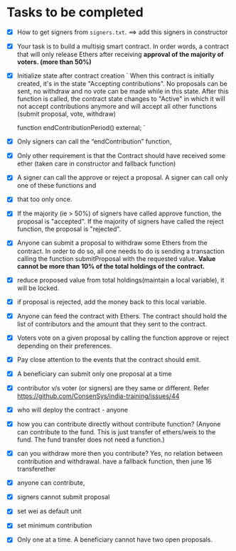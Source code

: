 # Tasks to be completed
- [x] How to get signers from `signers.txt`.
==> add this signers in constructor
- [x] Your task is to build a multisig smart contract. In order words, a contract that will only release Ethers after receiving **approval of the majority of voters. (more than 50%)**
- [x] Initialize state after contract creation
 `
   When this contract is initially created, it's in the state 
   "Accepting contributions". No proposals can be sent, no withdraw
   and no vote can be made while in this state. After this function
   is called, the contract state changes to "Active" in which it will
   not accept contributions anymore and will accept all other functions
   (submit proposal, vote, withdraw)
   
    function endContributionPeriod() external;
 `  
- [x] Only signers can call the “endContribution” function, 
-   [x] Only other requirement is that the Contract should have received some ether (taken care in constructor and fallback function)
-   [x] A signer can call the approve or reject a proposal. A signer can call only one of these functions and 
-   [x] that too only once.
-   [x] If the majority (ie > 50%) of signers have called approve function, the proposal is "accepted". If the majority of signers have called the reject function, the proposal is "rejected".

- [x] Anyone can submit a proposal to withdraw some Ethers from the contract. In order to do so, all one needs to do is sending a transaction calling the function submitProposal with the requested value. **Value cannot be more than 10% of the total holdings of the contract.**
- [x] reduce proposed value from total holdings(maintain a local variable), it will be locked.
- [x] if proposal is rejected, add the money back to this local variable.
- [x] Anyone can feed the contract with Ethers. The contract should hold the list of contributors and the amount that they sent to the contract.
- [x] Voters vote on a given proposal by calling the function approve or reject depending on their preferences.
- [x] Pay close attention to the events that the contract should emit.
- [x] A beneficiary can submit only one proposal at a time
- [x] contributor v/s voter (or signers) are they same or different. Refer https://github.com/ConsenSys/india-training/issues/44
- [x] who will deploy the contract - anyone
- [x] how you can contribute directly without contribute function? (Anyone can contribute to the fund. This is just transfer of ethers/weis to the fund. The fund transfer does not need a function.)
- [x] can you withdraw more then you contribute? Yes, no relation between contribution and withdrawal.
have a fallback function, then june 16 transferether
- [x] anyone can contribute,
- [x] signers cannot submit proposal
- [x] set wei as default unit
- [x] set minimum contribution
- [x] Only one at a time. A beneficiary cannot have two open proposals.
